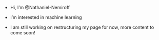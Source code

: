 - Hi, I’m @Nathaniel-Nemiroff
- I’m interested in machine learning

- I am still working on restructuring my page for now, more content to come soon!
